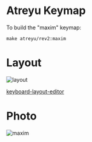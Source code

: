 # Atreyu Keymap

To build the "maxim" keymap:

```shell
make atreyu/rev2:maxim
```

# Layout

![layout](./atreyu-v2.jpg)

[keyboard-layout-editor](http://www.keyboard-layout-editor.com/#/gists/dbb7e1a7141db5cd2d3452e6d521a671)

# Photo

![maxim](./maxim.jpg)
